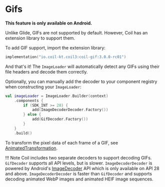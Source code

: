 # Gifs

**This feature is only available on Android.**

Unlike Glide, GIFs are not supported by default. However, Coil has an extension library to support them.

To add GIF support, import the extension library:

```kotlin
implementation("io.coil-kt.coil3:coil-gif:3.0.0-rc01")
```

And that's it! The `ImageLoader` will automatically detect any GIFs using their file headers and decode them correctly.

Optionally, you can manually add the decoder to your component registry when constructing your `ImageLoader`:

```kotlin
val imageLoader = ImageLoader.Builder(context)
    .components {
        if (SDK_INT >= 28) {
            add(ImageDecoderDecoder.Factory())
        } else {
            add(GifDecoder.Factory())
        }
    }
    .build()
```

To transform the pixel data of each frame of a GIF, see [AnimatedTransformation](/coil/api/coil-gif/coil3.gif/-animated-transformation).

!!! Note
    Coil includes two separate decoders to support decoding GIFs. `GifDecoder` supports all API levels, but is slower. `ImageDecoderDecoder` is powered by Android's [ImageDecoder](https://developer.android.com/reference/android/graphics/ImageDecoder) API which is only available on API 28 and above. `ImageDecoderDecoder` is faster than `GifDecoder` and supports decoding animated WebP images and animated HEIF image sequences.
